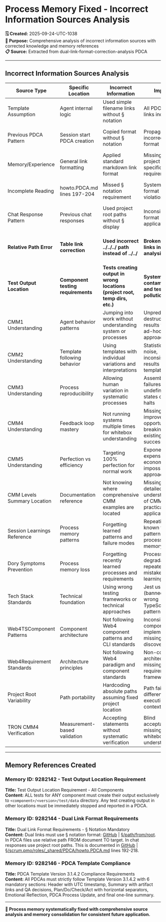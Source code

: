 # Process Memory Fixed - Incorrect Information Sources Analysis

**🗓️ Created:** 2025-09-24-UTC-1038  
**🎯 Purpose:** Comprehensive analysis of incorrect information sources with corrected knowledge and memory references  
**📋 Source:** Extracted from dual-link-format-correction-analysis PDCA  

---

## **Incorrect Information Sources Analysis**

| **Source Type** | **Specific Location** | **Incorrect Information** | **Impact** | **Root Cause** | **Correct Information Source** | **Process Memory Fixed** |
|---|---|---|---|---|---|---|
| Template Assumption | Agent internal logic | Used simple filename links without § notation | All PDCA dual links incorrect | Failed to read format requirements thoroughly | [GitHub](https://github.com/Cerulean-Circle-GmbH/Web4Articles/blob/dev/0308/scrum.pmo/roles/_shared/PDCA/howto.PDCA.md#L197-L204) \| [§/scrum.pmo/roles/_shared/PDCA/howto.PDCA.md](../../roles/_shared/PDCA/howto.PDCA.md) lines 197-204: § notation requirement | Memory ID: 9282144 - Dual Link Format Requirements |
| Previous PDCA Pattern | Session start PDCA creation | Copied format without § notation | Propagated incorrect format | Pattern replication without validation | [GitHub](https://github.com/Cerulean-Circle-GmbH/Web4Articles/blob/dev/0308/scrum.pmo/roles/_shared/PDCA/howto.PDCA.md#L207-L208) \| [§/scrum.pmo/roles/_shared/PDCA/howto.PDCA.md](../../roles/_shared/PDCA/howto.PDCA.md) lines 207-208: § notation for display | Memory ID: 9282144 - Dual Link Format Requirements |
| Memory/Experience | General link formatting | Applied standard markdown link format | Missing project-specific § requirement | Assumed standard markdown was sufficient | [GitHub](https://github.com/Cerulean-Circle-GmbH/Web4Articles/blob/dev/0308/scrum.pmo/roles/_shared/PDCA/howto.PDCA.md#L192-L218) \| [§/scrum.pmo/roles/_shared/PDCA/howto.PDCA.md](../../roles/_shared/PDCA/howto.PDCA.md) lines 192-218: Dual Link System Requirements | Memory ID: 9282144 - Dual Link Format Requirements |
| Incomplete Reading | howto.PDCA.md lines 197-204 | Missed § notation requirement | Systematic format violations | Skipped detailed format specification section | [GitHub](https://github.com/Cerulean-Circle-GmbH/Web4Articles/blob/dev/0308/scrum.pmo/roles/_shared/PDCA/howto.PDCA.md#L197-L204) \| [§/scrum.pmo/roles/_shared/PDCA/howto.PDCA.md](../../roles/_shared/PDCA/howto.PDCA.md) lines 197-204: Format Standard (CRITICAL) | Memory ID: 9282146 - PDCA Template Compliance |
| Chat Response Pattern | Previous chat responses | Used project root paths without § display | Inconsistent format application | Mixed up PDCA vs Chat format requirements | [GitHub](https://github.com/Cerulean-Circle-GmbH/Web4Articles/blob/dev/0308/scrum.pmo/roles/_shared/PDCA/howto.PDCA.md#L201-L204) \| [§/scrum.pmo/roles/_shared/PDCA/howto.PDCA.md](../../roles/_shared/PDCA/howto.PDCA.md) lines 201-204: Chat vs PDCA format distinction | Memory ID: 9282144 - Dual Link Format Requirements |
| **Relative Path Error** | **Table link correction** | **Used incorrect ../../../ path instead of ../../** | **Broken local links in analysis table** | **Failed to calculate relative path correctly from document location** | **[GitHub](https://github.com/Cerulean-Circle-GmbH/Web4Articles/blob/dev/0308/scrum.pmo/roles/_shared/PDCA/howto.PDCA.md#L208-L209) \| [§/scrum.pmo/roles/_shared/PDCA/howto.PDCA.md](../../roles/_shared/PDCA/howto.PDCA.md) lines 208-209: Relative path FROM document TO target** | **Memory ID: 9282144 - Dual Link Format Requirements** |
| **Test Output Location** | **Component testing requirements** | **Tests creating output in wrong locations (project root, temp dirs, etc.)** | **System contamination and test pollution** | **Lack of standardized test output location requirement** | **User requirement: ALL tests must create output exclusively to `<component>/<version>/test/data` directory** | **Memory ID: 9282142 - Test Output Location Requirement** |
| CMM1 Understanding | Agent behavior patterns | Jumping into work without understanding system or processes | Unpredictable, destructive results from ad-hoc approaches | Lack of CMM framework understanding | CMM1 (Chaos): Reactive, individual heroics, crisis management approaches | Memory ID: 9283023 - CMM1 Level Initial Chaos |
| CMM2 Understanding | Template following behavior | Using templates with individual variations and interpretations | Statistical noise, inconsistent results despite templates | Insufficient understanding of template limitations | CMM2 (Template Following): Repeatable but with hallucination room | Memory ID: 9283025 - CMM2 Level Managed Repeatable |
| CMM3 Understanding | Process reproducibility | Allowing human variation in systematic processes | Assembly line failures, undefined states causing halts | Missing objective automated definitions | CMM3 (Minimum Acceptable): Scientific reproducibility, no variations | Memory ID: 9283027 - CMM3 Level Defined Objective |
| CMM4 Understanding | Feedback loop mastery | Not running systems multiple times for whitebox understanding | Missing improvement opportunities, breaking existing success | Lack of systematic improvement methodology | CMM4 (Target): Feedback loop mastery, PDCA cycles, whitebox analysis | Memory ID: 9283030 - CMM4 Level Feedback Loop Mastery |
| CMM5 Understanding | Perfection vs efficiency | Targeting 100% perfection for normal work | Exponentially expensive, economically impossible approaches | Misunderstanding cost-benefit of perfection levels | CMM5 (Avoid): Life-critical perfection, 5x+ cost, NASA/medical only | Memory ID: 9283032 - CMM5 Level Life-Critical Perfection |
| CMM Levels Summary Location | Documentation reference | Not knowing where comprehensive CMM examples are located | Missing detailed understanding of CMM practical applications | Lack of reference documentation awareness | CMM levels detailed at scrum.pmo/project.journal/2025-09-22-UTC-1908-session/cmm-levels-summary.md | Memory ID: 9283039 - CMM Levels Summary Document |
| Session Learnings Reference | Process memory patterns | Forgetting learned patterns and failure modes | Repeating known failure patterns, losing process memory | Missing reference to learning documentation | Session learnings at scrum.pmo/project.journal/2025-09-22-UTC-1908-session/session-learnings-dory-test.md | Memory ID: 9283044 - Session Learnings Dory Test |
| Dory Symptoms Prevention | Process memory loss | Forgetting recently learned processes and requirements | Process degradation, repeated mistakes, learning loss | Missing memory loss prevention strategies | Dory prevention at scrum.pmo/project.journal/2025-09-22-UTC-1908-session/dory-symptoms-story.md | Memory ID: 9283046 - Dory Symptoms Story Document |
| Tech Stack Standards | Technical foundation | Using wrong testing frameworks or technical approaches | Jest usage (banned), wrong TypeScript patterns | Missing technical standards documentation | Tech standards at docs/tech-stack.md - Vitest mandatory, Jest banned | Memory ID: 9283047 - Tech Stack Document Location |
| Web4TSComponent Patterns | Component architecture | Not following Web4 component patterns and CLI standards | Inconsistent component implementation, missing auto-discovery | Missing component architecture reference | Component patterns at components/Web4TSComponent/0.3.0.8/README.md | Memory ID: 9283048 - Web4TSComponent Example Location |
| Web4Requirement Standards | Architecture principles | Not following Web4 paradigm and component standards | Non-compliant architecture, missing requirements framework | Missing Web4 standards documentation | Web4 standards at components/Web4Requirement/0.3.0.5 | Memory ID: 9283050 - Web4Requirement Standards Location |
| Project Root Variability | Path portability | Hardcoding absolute paths assuming fixed project location | Path failures in different execution contexts | Not accounting for environment variability | Project root varies by context - use relative paths and environment variables | Memory ID: 9283053 - Project Root Path Variability |
| TRON CMM4 Verification | Measurement-based validation | Accepting statements without systematic verification | Blind acceptance, missing CMM4 whitebox understanding | Trusting authority over measurement and evidence | TRON wants agents to prove him wrong through measurement - trust nothing but verification | Memory ID: 9283312 - TRON CMM4 Verification Principle |

---

## **Memory References Created**

### **Memory ID: 9282142 - Test Output Location Requirement**
**Title:** Test Output Location Requirement - All Components  
**Content:** ALL tests for ANY component must create their output exclusively to `<component>/<version>/test/data` directory. Any test creating output in other locations must be immediately stopped and reported in a PDCA.

### **Memory ID: 9282144 - Dual Link Format Requirements**
**Title:** Dual Link Format Requirements - § Notation Mandatory  
**Content:** Dual links must use § notation format: [GitHub](url) | [§/path/from/root](relative/path). In PDCA files use relative path FROM document TO target. In chat responses use project root paths. This is documented in [GitHub](https://github.com/Cerulean-Circle-GmbH/Web4Articles/blob/dev/0308/scrum.pmo/roles/_shared/PDCA/howto.PDCA.md#L192-L218) | [§/scrum.pmo/roles/_shared/PDCA/howto.PDCA.md](../../roles/_shared/PDCA/howto.PDCA.md) lines 192-218.

### **Memory ID: 9282146 - PDCA Template Compliance**
**Title:** PDCA Template Version 3.1.4.2 Compliance Requirements  
**Content:** All PDCAs must strictly follow Template Version 3.1.4.2 with 6 mandatory sections: Header with UTC timestamp, Summary with artifact links and QA decisions, Plan/Do/Check/Act with horizontal separators, Emotional Reflection, PDCA Process Update, and final one-line summary.

---

**🎯 Process memory systematically fixed with comprehensive source analysis and memory consolidation for consistent future application.**

